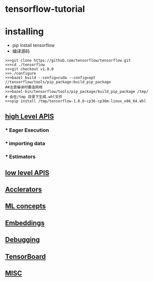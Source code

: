 tensorflow-tutorial
====

# installing
* pip install tensorflow
* 编译源码
```
>>>git clone https://github.com/tensorflow/tensorflow.git 
>>>cd ./tensorflow
>>>git checkout v1.8.0
>>>./configure
>>>bazel build --config=cuda --config=opt //tensorflow/tools/pip_package:build_pip_package
##注意编译时要连网络
>>>bazel-bin/tensorflow/tools/pip_package/build_pip_package /tmp/
# 会在/tmp 目录下生成.whl文件
>>>pip install /tmp/tensorflow-1.8.0-cp36-cp36m-linux_x86_64.whl

```
##  [high Level APIS](./High_APIS)

### * Eager Execution
### * importing data
### * Estimators


## [low level APIS](Low_APIS)


## [Acclerators](./Accelerztors)



## [ML concepts](./ML_Concepts)

## [Embeddings](./Embeddings)
## [Debugging](./Debugging)

## [TensorBoard](./TensorBoard)

## [MISC](./Misc)


